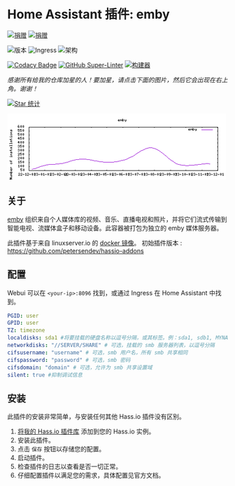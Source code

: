 # Home Assistant 插件: emby

[![捐赠][donation-badge]](https://www.buymeacoffee.com/alexbelgium)
[![捐赠][paypal-badge]](https://www.paypal.com/donate/?hosted_button_id=DZFULJZTP3UQA)

![版本](https://img.shields.io/badge/dynamic/json?label=Version&query=%24.version&url=https%3A%2F%2Fraw.githubusercontent.com%2Falexbelgium%2Fhassio-addons%2Fmaster%2Femby%2Fconfig.json)
![Ingress](https://img.shields.io/badge/dynamic/json?label=Ingress&query=%24.ingress&url=https%3A%2F%2Fraw.githubusercontent.com%2Falexbelgium%2Fhassio-addons%2Fmaster%2Femby%2Fconfig.json)
![架构](https://img.shields.io/badge/dynamic/json?color=success&label=Arch&query=%24.arch&url=https%3A%2F%2Fraw.githubusercontent.com%2Falexbelgium%2Fhassio-addons%2Fmaster%2Femby%2Fconfig.json)

[![Codacy Badge](https://app.codacy.com/project/badge/Grade/9c6cf10bdbba45ecb202d7f579b5be0e)](https://www.codacy.com/gh/alexbelgium/hassio-addons/dashboard?utm_source=github.com&utm_medium=referral&utm_content=alexbelgium/hassio-addons&utm_campaign=Badge_Grade)
[![GitHub Super-Linter](https://img.shields.io/github/actions/workflow/status/alexbelgium/hassio-addons/weekly-supelinter.yaml?label=Lint%20code%20base)](https://github.com/alexbelgium/hassio-addons/actions/workflows/weekly-supelinter.yaml)
[![构建器](https://img.shields.io/github/actions/workflow/status/alexbelgium/hassio-addons/onpush_builder.yaml?label=Builder)](https://github.com/alexbelgium/hassio-addons/actions/workflows/onpush_builder.yaml)

[donation-badge]: https://img.shields.io/badge/Buy%20me%20a%20coffee%20(no%20paypal)-%23d32f2f?logo=buy-me-a-coffee&style=flat&logoColor=white
[paypal-badge]: https://img.shields.io/badge/Buy%20me%20a%20coffee%20with%20Paypal-0070BA?logo=paypal&style=flat&logoColor=white

_感谢所有给我的仓库加星的人！要加星，请点击下面的图片，然后它会出现在右上角。谢谢！_

[![Star 统计](https://raw.githubusercontent.com/alexbelgium/hassio-addons/master/.github/stars2.svg)](https://github.com/alexbelgium/hassio-addons/stargazers)

![下载演变](https://raw.githubusercontent.com/alexbelgium/hassio-addons/master/emby/stats.png)

## 关于

[emby](https://emby.media/) 组织来自个人媒体库的视频、音乐、直播电视和照片，并将它们流式传输到智能电视、流媒体盒子和移动设备。此容器被打包为独立的 emby 媒体服务器。

此插件基于来自 linuxserver.io 的 [docker 镜像](https://github.com/linuxserver/docker-emby)。
初始插件版本 : https://github.com/petersendev/hassio-addons

## 配置

Webui 可以在 `<your-ip>:8096` 找到，或通过 Ingress 在 Home Assistant 中找到。

```yaml
PGID: user
GPID: user
TZ: timezone
localdisks: sda1 #将要挂载的硬盘名称以逗号分隔，或其标签。例：sda1, sdb1, MYNAS...
networkdisks: "//SERVER/SHARE" # 可选，挂载的 smb 服务器列表，以逗号分隔
cifsusername: "username" # 可选，smb 用户名，所有 smb 共享相同
cifspassword: "password" # 可选，smb 密码
cifsdomain: "domain" # 可选，允许为 smb 共享设置域
silent: true #抑制调试信息
```

## 安装

此插件的安装非常简单，与安装任何其他 Hass.io 插件没有区别。

1. [将我的 Hass.io 插件库][repository] 添加到您的 Hass.io 实例。
1. 安装此插件。
1. 点击 `保存` 按钮以存储您的配置。
1. 启动插件。
1. 检查插件的日志以查看是否一切正常。
1. 仔细配置插件以满足您的需求，具体配置见官方文档。

[repository]: https://github.com/alexbelgium/hassio-addons